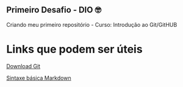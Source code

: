## Primeiro Desafio - DIO 🤓
Criando meu primeiro repositório - Curso: Introdução ao Git/GitHUB


# Links que podem ser úteis
[Download Git](https://git-scm.com/downloads)

[Sintaxe básica Markdown](https://www.markdownguide.org/basic-syntax/)
